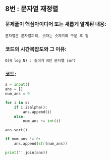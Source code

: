 ## 8번 : 문자열 재정렬

### 문제풀이 핵심아이디어 또는 새롭게 알게된 내용: 
    문자열은 문자열끼리, 숫자는 숫자끼리 구분 후 정
    
### 코드의 시간복잡도와 그 이유:
    O(N log N) : 길이가 N인 문자열 sort

### 코드:
```python
s = input()
ans = []
num_ans = 0

for i in s:
    if i.isalpha():
        ans.append(i)
    else:
        num_ans += int(i)

ans.sort()

if num_ans != 0:
    ans.append(str(num_ans))

print(''.join(ans))
```
